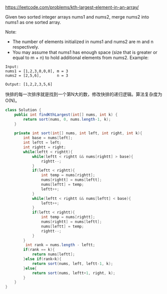 https://leetcode.com/problems/kth-largest-element-in-an-array/

Given two sorted integer arrays nums1 and nums2, merge nums2 into nums1 as one sorted array.

Note:

* The number of elements initialized in nums1 and nums2 are m and n respectively.
* You may assume that nums1 has enough space (size that is greater or equal to m + n) to hold additional elements from nums2.
Example:
```
Input:
nums1 = [1,2,3,0,0,0], m = 3
nums2 = [2,5,6],       n = 3

Output: [1,2,2,3,5,6]
```

快排的每一次排序就是找到一个第N大的数，修改快排的递归逻辑。算法复杂度为O(N)。

```java
class Solution {
    public int findKthLargest(int[] nums, int k) {
        return sort(nums, 0, nums.length-1, k);
    }
    
    private int sort(int[] nums, int left, int right, int k){
        int base = nums[left];
        int leftt = left;
        int rightt = right;
        while(leftt < rightt){
            while(leftt < rightt && nums[rightt] > base){
                rightt--;
            }
            if(leftt < rightt){
                int temp = nums[rightt];
                nums[rightt] = nums[leftt];
                nums[leftt] = temp;
                leftt++;
            }
            while(leftt < rightt && nums[leftt] < base){
                leftt++;
            }
            if(leftt < rightt){
                int temp = nums[rightt];
                nums[rightt] = nums[leftt];
                nums[leftt] = temp;
                rightt--;
            }
        }
         int rank = nums.length - leftt;
        if(rank == k){
            return nums[leftt];
        }else if(rank<k){
            return sort(nums, left, leftt-1, k);
        }else{
            return sort(nums, leftt+1, right, k);
        }
    }
}
```
